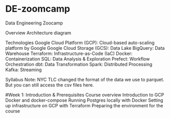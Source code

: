 # DE-zoomcamp
Data Engineering Zoocamp

Overview
Architecture diagram


Technologies
Google Cloud Platform (GCP): Cloud-based auto-scaling platform by Google
Google Cloud Storage (GCS): Data Lake
BigQuery: Data Warehouse
Terraform: Infrastructure-as-Code (IaC)
Docker: Containerization
SQL: Data Analysis & Exploration
Prefect: Workflow Orchestration
dbt: Data Transformation
Spark: Distributed Processing
Kafka: Streaming

Syllabus
Note: NYC TLC changed the format of the data we use to parquet. But you can still access the csv files here.

#Week 1: Introduction & Prerequisites
 Course overview
 Introduction to GCP
 Docker and docker-compose
 Running Postgres locally with Docker
 Setting up infrastructure on GCP with Terraform
 Preparing the environment for the course
